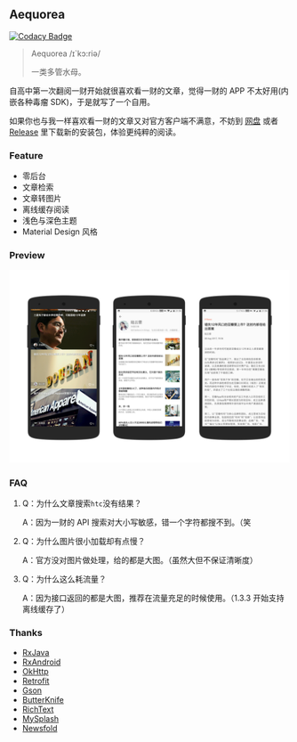 ## Aequorea

[![Codacy Badge](https://api.codacy.com/project/badge/Grade/d18e09c5d4b44f749dce50f8db129c20)](https://www.codacy.com/app/nichbar/Aequorea?utm_source=github.com&utm_medium=referral&utm_content=nichbar/Aequorea&utm_campaign=badger)

> Aequorea  /ɪ`kɔ:riə/
>
> 一类多管水母。

自高中第一次翻阅一财开始就很喜欢看一财的文章，觉得一财的 APP 不太好用(内嵌各种毒瘤 SDK)，于是就写了一个自用。

如果你也与我一样喜欢看一财的文章又对官方客户端不满意，不妨到 [网盘](https://pan.baidu.com/s/1miLvVok#list/path=%2FAequorea) 或者 [Release](https://github.com/nichbar/Aequorea/releases) 里下载新的安装包，体验更纯粹的阅读。

### Feature 

* 零后台
* 文章检索
* 文章转图片
* 离线缓存阅读
* 浅色与深色主题
* Material Design 风格

### Preview

![preview_1](preview/preview_1.png)

### FAQ	

1. Q：为什么文章搜索`htc`没有结果？

   A：因为一财的 API 搜索对大小写敏感，错一个字符都搜不到。（笑

2. Q：为什么图片很小加载却有点慢？

   A：官方没对图片做处理，给的都是大图。（虽然大但不保证清晰度）

3. Q：为什么这么耗流量？

   A：因为接口返回的都是大图，推荐在流量充足的时候使用。（1.3.3 开始支持离线缓存了）



### Thanks

- [RxJava](https://github.com/ReactiveX/RxJava)
- [RxAndroid](https://github.com/ReactiveX/RxAndroid)
- [OkHttp](https://github.com/square/okhttp)
- [Retrofit](https://github.com/square/retrofit)
- [Gson](https://github.com/google/gson)
- [ButterKnife](https://github.com/JakeWharton/butterknife)
- [RichText](https://github.com/zzhoujay/RichText)
- [MySplash](https://github.com/WangDaYeeeeee/Mysplash)
- [Newsfold](https://play.google.com/store/apps/details?id=it.mvilla.android.quote&hl=en)

